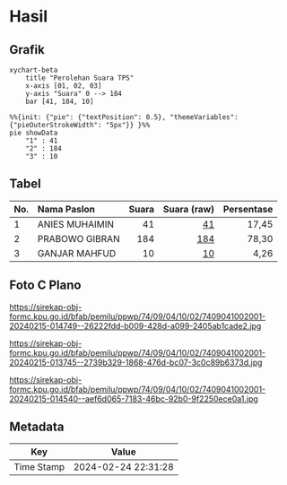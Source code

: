 # Hasil

## Grafik

```mermaid
xychart-beta
    title "Perolehan Suara TPS"
    x-axis [01, 02, 03]
    y-axis "Suara" 0 --> 184
    bar [41, 184, 10]
```

```mermaid
%%{init: {"pie": {"textPosition": 0.5}, "themeVariables": {"pieOuterStrokeWidth": "5px"}} }%%
pie showData
    "1" : 41
    "2" : 184
    "3" : 10
```

## Tabel

| No. | Nama Paslon    | Suara | Suara (raw) | Persentase |
|:--- |:-------------- | -----:| -----------:| ----------:|
| 1   | ANIES MUHAIMIN | 41    | [41][p-1]   | 17,45      |
| 2   | PRABOWO GIBRAN | 184   | [184][p-2]  | 78,30      |
| 3   | GANJAR MAHFUD  | 10    | [10][p-3]   | 4,26       |


[p-1]: https://github.com/gigit-pemilu/pemilu-2024-74-sulawesi-tenggara/blob/main/pilpres/hitung-suara/sub/74-sulawesi-tenggara/sub/09-konawe-utara/sub/04-molawe/sub/1002-molawe/sub/001-tps/sub/paslon-1.txt
[p-2]: https://github.com/gigit-pemilu/pemilu-2024-74-sulawesi-tenggara/blob/main/pilpres/hitung-suara/sub/74-sulawesi-tenggara/sub/09-konawe-utara/sub/04-molawe/sub/1002-molawe/sub/001-tps/sub/paslon-2.txt
[p-3]: https://github.com/gigit-pemilu/pemilu-2024-74-sulawesi-tenggara/blob/main/pilpres/hitung-suara/sub/74-sulawesi-tenggara/sub/09-konawe-utara/sub/04-molawe/sub/1002-molawe/sub/001-tps/sub/paslon-3.txt

## Foto C Plano

https://sirekap-obj-formc.kpu.go.id/bfab/pemilu/ppwp/74/09/04/10/02/7409041002001-20240215-014749--26222fdd-b009-428d-a099-2405ab1cade2.jpg

https://sirekap-obj-formc.kpu.go.id/bfab/pemilu/ppwp/74/09/04/10/02/7409041002001-20240215-013745--2739b329-1868-476d-bc07-3c0c89b6373d.jpg

https://sirekap-obj-formc.kpu.go.id/bfab/pemilu/ppwp/74/09/04/10/02/7409041002001-20240215-014540--aef6d065-7183-46bc-92b0-9f2250ece0a1.jpg


## Metadata

| Key        | Value               |
| ---------- | ------------------- |
| Time Stamp | 2024-02-24 22:31:28 |



